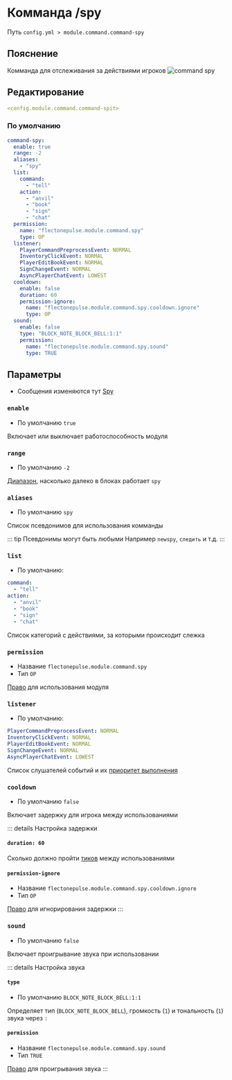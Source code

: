 # Комманда /spy
Путь `config.yml > module.command.command-spy`

## Пояснение
Комманда для отслеживания за действиями игроков
![command spy](/commandspy.gif)

## Редактирование
```yaml
<config.module.command.command-spit>
```

### По умолчанию
```yaml
command-spy:
  enable: true
  range: -2
  aliases:
    - "spy"
  list:
    command:
      - "tell"
    action:
      - "anvil"
      - "book"
      - "sign"
      - "chat"
  permission:
    name: "flectonepulse.module.command.spy"
    type: OP
  listener:
    PlayerCommandPreprocessEvent: NORMAL
    InventoryClickEvent: NORMAL
    PlayerEditBookEvent: NORMAL
    SignChangeEvent: NORMAL
    AsyncPlayerChatEvent: LOWEST
  cooldown:
    enable: false
    duration: 60
    permission-ignore:
      name: "flectonepulse.module.command.spy.cooldown.ignore"
      type: OP
  sound:
    enable: false
    type: "BLOCK_NOTE_BLOCK_BELL:1:1"
    permission:
      name: "flectonepulse.module.command.spy.sound"
      type: TRUE
```

## Параметры

- Сообщения изменяются тут [Spy](/ru/messages/ru_ru/module/command/command-spy/)

### `enable`
- По умолчанию `true`

Включает или выключает работоспособность модуля

### `range`
- По умолчанию `-2`

[Диапазон](#виды-диапазонов), насколько далеко в блоках работает `spy`

### `aliases`
- По умолчанию `spy`

Список псевдонимов для использования комманды

::: tip Псевдонимы могут быть любыми
Например `newspy`, `следить` и т.д.
:::

### `list`
- По умолчанию:
```yaml
command:
  - "tell"
action:
  - "anvil"
  - "book"
  - "sign"
  - "chat"
```

Список категорий с действиями, за которыми происходит слежка

### `permission`
- Название `flectonepulse.module.command.spy`
- Тип `OP`

[Право](/ru/config/module/#пояснение) для использования модуля

### `listener`
- По умолчанию:
```yaml
PlayerCommandPreprocessEvent: NORMAL
InventoryClickEvent: NORMAL
PlayerEditBookEvent: NORMAL
SignChangeEvent: NORMAL
AsyncPlayerChatEvent: LOWEST
```

Список слушателей событий и их [приоритет выполнения](#приоритет-выполнения)

### `cooldown`
- По умолчанию `false`

Включает задержку для игрока между использованиями

::: details Настройка задержки
#### `duration: 60`

Сколько должно пройти [тиков](https://ru.minecraft.wiki/w/%D0%A2%D0%B0%D0%BA%D1%82) между использованиями

#### `permission-ignore`
- Название `flectonepulse.module.command.spy.cooldown.ignore`
- Тип `OP`

[Право](/ru/config/module/#пояснение) для игнорирования задержки
:::

### `sound`
- По умолчанию `false`

Включает проигрывание звука при использовании

::: details Настройка звука
#### `type`
- По умолчанию `BLOCK_NOTE_BLOCK_BELL:1:1`

Определяет тип (`BLOCK_NOTE_BLOCK_BELL`), громкость (`1`) и тональность (`1`) звука через `:`

#### `permission`
- Название `flectonepulse.module.command.spy.sound`
- Тип `TRUE`

[Право](/ru/config/module/#пояснение) для проигрывания звука
:::

<!--@include: @/ru/parts/range.md-->
<!--@include: @/ru/parts/listener.md-->